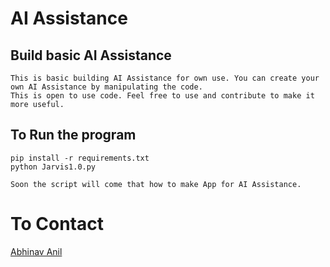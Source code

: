 **<h1>AI Assistance</h1>**

<h2>Build basic AI Assistance</h2>

```
This is basic building AI Assistance for own use. You can create your own AI Assistance by manipulating the code.
This is open to use code. Feel free to use and contribute to make it more useful.
```

<h2>To Run the program</h2>

```
pip install -r requirements.txt 
python Jarvis1.0.py
```

```
Soon the script will come that how to make App for AI Assistance.
```
[demo]: https://todo-codewithabhinav.herokuapp.com/
<h1>To Contact</h1>

[Abhinav Anil](mailto:abhinav.anil2206@gmail.com)
